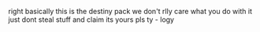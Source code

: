 right basically this is the destiny pack we don't rlly care what you do with it just dont steal stuff and claim its yours pls ty - logy